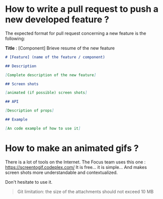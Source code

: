 # How to write a pull request to push a new developed feature ?

The expected format for pull request concerning a new feature is the following:

__Title__ : [Component] Brieve resume of the new feature

```markdown
# [Feature] (name of the feature / component)

## Description

[Complete description of the new feature]

## Screen shots

[animated (if possible) screen shots]

## API

[Description of props]

## Example

[An code example of how to use it]
```

# How to make an animated gifs ?

There is a lot of tools on the Internet. The Focus team uses this one : https://screentogif.codeplex.com/
It is free... it is simple... And makes screen shots more understandable and contextualized.

Don't hesitate to use it. 

> Git limitation: the size of the attachments should not exceed 10 MB
